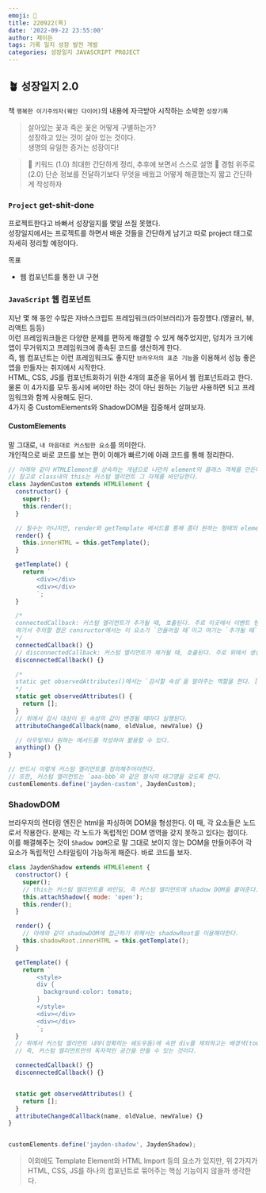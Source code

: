 ```yaml
---
emoji: 🌱
title: 220922(목)
date: '2022-09-22 23:55:00'
author: 제이든
tags: 기록 일지 성장 발전 개발
categories: 성장일지 JAVASCRIPT PROJECT
---
```


## 🪴 성장일지 2.0

책 `행복한 이기주의자(웨인 다이어)`의 내용에 자극받아 시작하는 소박한 `성장기록`

> 살아있는 꽃과 죽은 꽃은 어떻게 구별하는가?<br/>
> 성장하고 있는 것이 살아 있는 것이다.<br/>
> 생명의 유일한 증거는 성장이다!

> 🌳 키워드 (1.0)
> 최대한 간단하게 정리, 추후에 보면서 스스로 설명
> 🍉 경험 위주로 (2.0)
> 단순 정보를 전달하기보다 무엇을 배웠고 어떻게 해결했는지 짧고 간단하게 작성하자

### `Project` get-shit-done

프로젝트한다고 바빠서 성장일지를 몇일 쓰질 못했다.<br/>
성장일지에서는 프로젝트를 하면서 배운 것들을 간단하게 남기고 따로 project 태그로 자세히 정리할 예정이다.

목표

- 웹 컴포넌트를 통한 UI 구현

### `JavaScript` 웹 컴포넌트

지난 몇 해 동안 수많은 자바스크립트 프레임워크(라이브러리)가 등장했다.(앵귤러, 뷰, 리액트 등등)<br/>
이런 프레임워크들은 다양한 문제를 편하게 해결할 수 있게 해주었지만, 덩치가 크기에 앱이 무거워지고 프레임워크에 종속된 코드를 생산하게 한다.<br/>
즉, 웹 컴포넌트는 이런 프레임워크도 좋지만 `브라우저의 표준 기능`을 이용해서 성능 좋은 앱을 만들자는 취지에서 시작한다.<br/>
HTML, CSS, JS를 컴포넌트화하기 위한 4개의 표준을 묶어서 웹 컴포넌트라고 한다.<br/>
물론 이 4가지를 모두 동시에 써야만 하는 것이 아닌 원하는 기능만 사용하면 되고 프레임워크와 함께 사용해도 된다.<br/>
4가지 중 CustomElements와 ShadowDOM을 집중해서 살펴보자.

#### CustomElements

말 그대로, `내 마음대로 커스텀한 요소`를 의미한다. <br/>
개인적으로 바로 코드를 보는 편이 이해가 빠르기에 아래 코드를 통해 정리한다.<br/>

```js
// 아래와 같이 HTMLElement를 상속하는 개념으로 나만의 element의 클래스 객체를 만든다.
// 참고로 class내의 this는 커스텀 엘리먼트 그 자체를 바인딩한다.
class JaydenCustom extends HTMLElement {
  constructor() {
    super();
    this.render();
  }

  // 필수는 아니지만, render와 getTemplate 메서드를 통해 좀더 원하는 형태의 element를 만들 수 있다.
  render() {
    this.innerHTML = this.getTemplate();
  }

  getTemplate() {
    return `
        <div></div>
        <div></div>
        `;
  }

  /*
  connectedCallback: 커스텀 엘리먼트가 추가될 때, 호출된다. 주로 이곳에서 이벤트 핸들러를 다룬다.
  여기서 주의할 점은 consructor에서는 이 요소가 `만들어질 때`이고 여기는 `추가될 때`라는 점이다.
  */
  connectedCallback() {}
  // disconnectedCallback: 커스텀 엘리먼트가 제거될 때, 호출된다. 주로 위에서 생성한 이벤트 등의 정보를 지울 때 사용한다.
  disconnectedCallback() {}

  /*
  static get observedAttributes()에서는 `감시할 속성`을 알려주는 역할을 한다. [] 배열 형태로 속성을 전달한다.
  */
  static get observedAttributes() {
    return [];
  }
  // 위에서 감시 대상이 된 속성의 값이 변경될 때마다 실행된다.
  attributeChangedCallback(name, oldValue, newValue) {}

  // 아무렇게나 원하는 메서드를 작성하여 활용할 수 있다.
  anything() {}
}

// 반드시 이렇게 커스텀 엘리먼트를 정의해주어야한다.
// 또한, 커스텀 엘리먼트는 `aaa-bbb`와 같은 형식의 태그명을 갖도록 한다.
customElements.define('jayden-custom', JaydenCustom);
```

### ShadowDOM

브라우저의 렌더링 엔진은 html을 파싱하여 DOM을 형성한다. 이 때, 각 요소들은 노드로서 작용한다. 문제는 각 노드가 독럽적인 DOM 영역을 갖지 못하고 있다는 점이다.<br/>
이를 해결해주는 것이 `Shadow DOM`으로 말 그대로 보이지 않는 DOM을 만들어주어 각 요소가 독립적인 스타일링이 가능하게 해준다. 바로 코드를 보자.

```js
class JaydenShadow extends HTMLElement {
  constructor() {
    super();
    // this는 커스텀 엘리먼트를 바인딩, 즉 커스텀 엘리먼트에 shadow DOM을 붙여준다.
    this.attachShadow({ mode: 'open');
    this.render();
  }

  render() {
    // 아래와 같이 shadowDOM에 접근하기 위해서는 shadowRoot를 이용해야한다.
    this.shadowRoot.innerHTML = this.getTemplate();
  }

  getTemplate() {
    return `
        <style>
        div {
          background-color: tomato;
        }
        </style>
        <div></div>
        <div></div>
        `;
  }
  // 위에서 커스텀 엘리먼트 내부(정확히는 쉐도우돔)에 속한 div를 제외하고는 배경색(tomato) 값을 갖지 않는다.
  // 즉, 커스텀 엘리먼트만의 독자적인 공간을 만들 수 있는 것이다.

  connectedCallback() {}
  disconnectedCallback() {}


  static get observedAttributes() {
    return [];
  }
  attributeChangedCallback(name, oldValue, newValue) {}
}


customElements.define('jayden-shadow', JaydenShadow);
```

> 이외에도 Template Element와 HTML Import 등의 요소가 있지만, 위 2가지가 HTML, CSS, JS를 하나의 컴포넌트로 묶어주는 핵심 기능이지 않을까 생각한다.

```toc

```
